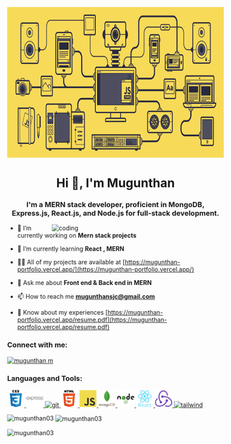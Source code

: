 <img src="https://raw.githubusercontent.com/muhammadnurulahsan/muhammadnurulahsan/main/ahsan.gif" height="350" width="1500">


<h1 align="center">Hi 👋, I'm Mugunthan</h1>
<h3 align="center">I'm a MERN stack developer, proficient in MongoDB, Express.js, React.js, and Node.js for full-stack development.</h3>
<img align="right" alt="coding" width="400" src="https://camo.githubusercontent.com/7de37139d0b4c1ce40865e799b446c0e963a3dd8fb68d239707237c40604fa3d/68747470733a2f2f63646e2e6472696262626c652e636f6d2f75736572732f3733303730332f73637265656e73686f74732f363538313234332f6176656e746f2e676966">

- 🔭 I’m currently working on **Mern stack projects**

- 🌱 I’m currently learning **React , MERN**

- 👨‍💻 All of my projects are available at [https://mugunthan-portfolio.vercel.app/](https://mugunthan-portfolio.vercel.app/)

- 💬 Ask me about **Front end & Back end in MERN**

- 📫 How to reach me **mugunthansjc@gmail.com**

- 📄 Know about my experiences [https://mugunthan-portfolio.vercel.app/resume.pdf](https://mugunthan-portfolio.vercel.app/resume.pdf)

<h3 align="left">Connect with me:</h3>
<p align="left">
<a href="https://linkedin.com/in/mugunthan m" target="blank"><img align="center" src="https://raw.githubusercontent.com/rahuldkjain/github-profile-readme-generator/master/src/images/icons/Social/linked-in-alt.svg" alt="mugunthan m" height="30" width="40" /></a>
</p>

<h3 align="left">Languages and Tools:</h3>
<p align="left"> <a href="https://www.w3schools.com/css/" target="_blank" rel="noreferrer"> <img src="https://raw.githubusercontent.com/devicons/devicon/master/icons/css3/css3-original-wordmark.svg" alt="css3" width="40" height="40"/> </a> <a href="https://expressjs.com" target="_blank" rel="noreferrer"> <img src="https://raw.githubusercontent.com/devicons/devicon/master/icons/express/express-original-wordmark.svg" alt="express" width="40" height="40"/> </a> <a href="https://git-scm.com/" target="_blank" rel="noreferrer"> <img src="https://www.vectorlogo.zone/logos/git-scm/git-scm-icon.svg" alt="git" width="40" height="40"/> </a> <a href="https://www.w3.org/html/" target="_blank" rel="noreferrer"> <img src="https://raw.githubusercontent.com/devicons/devicon/master/icons/html5/html5-original-wordmark.svg" alt="html5" width="40" height="40"/> </a> <a href="https://developer.mozilla.org/en-US/docs/Web/JavaScript" target="_blank" rel="noreferrer"> <img src="https://raw.githubusercontent.com/devicons/devicon/master/icons/javascript/javascript-original.svg" alt="javascript" width="40" height="40"/> </a> <a href="https://www.mongodb.com/" target="_blank" rel="noreferrer"> <img src="https://raw.githubusercontent.com/devicons/devicon/master/icons/mongodb/mongodb-original-wordmark.svg" alt="mongodb" width="40" height="40"/> </a> <a href="https://nodejs.org" target="_blank" rel="noreferrer"> <img src="https://raw.githubusercontent.com/devicons/devicon/master/icons/nodejs/nodejs-original-wordmark.svg" alt="nodejs" width="40" height="40"/> </a> <a href="https://reactjs.org/" target="_blank" rel="noreferrer"> <img src="https://raw.githubusercontent.com/devicons/devicon/master/icons/react/react-original-wordmark.svg" alt="react" width="40" height="40"/> </a> <a href="https://redux.js.org" target="_blank" rel="noreferrer"> <img src="https://raw.githubusercontent.com/devicons/devicon/master/icons/redux/redux-original.svg" alt="redux" width="40" height="40"/> </a> <a href="https://tailwindcss.com/" target="_blank" rel="noreferrer"> <img src="https://www.vectorlogo.zone/logos/tailwindcss/tailwindcss-icon.svg" alt="tailwind" width="40" height="40"/> </a> </p>

<p><img align="left" src="https://github-readme-stats.vercel.app/api/top-langs?username=mugunthan03&show_icons=true&locale=en&layout=compact" alt="mugunthan03" /></p>

<p>&nbsp;<img align="center" src="https://github-readme-stats.vercel.app/api?username=mugunthan03&show_icons=true&locale=en" alt="mugunthan03" /></p>

<p><img align="center" src="https://github-readme-streak-stats.herokuapp.com/?user=mugunthan03&" alt="mugunthan03" /></p>
